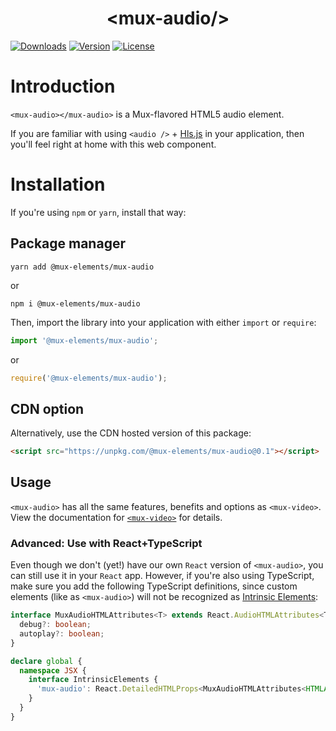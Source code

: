 <p align="center">
  <h1 align="center">&lt;mux-audio/&gt;</h1>
  <a href="https://npmcharts.com/compare/@mux-elements/mux-audio?interval=30"><img src="https://img.shields.io/npm/dm/@mux-elements/mux-audio.svg?sanitize=true" alt="Downloads"></a>
    <a href="https://www.npmjs.com/package/@mux-elements/mux-audio"><img src="https://img.shields.io/npm/v/@mux-elements/mux-audio.svg?sanitize=true" alt="Version"></a>
    <a href="https://www.npmjs.com/package/@mux-elements/mux-audio"><img src="https://img.shields.io/npm/l/@mux-elements/mux-audio.svg?sanitize=true" alt="License"></a>
</p>

# Introduction

`<mux-audio></mux-audio>` is a Mux-flavored HTML5 audio element.

If you are familiar with using `<audio />` + [Hls.js](https://github.com/video-dev/hls.js) in your application, then you'll feel right at home with this web component.

# Installation

If you're using `npm` or `yarn`, install that way:

## Package manager

```
yarn add @mux-elements/mux-audio
```

or

```
npm i @mux-elements/mux-audio
```

Then, import the library into your application with either `import` or `require`:

```js
import '@mux-elements/mux-audio';
```

or

```js
require('@mux-elements/mux-audio');
```

## CDN option

Alternatively, use the CDN hosted version of this package:

```html
<script src="https://unpkg.com/@mux-elements/mux-audio@0.1"></script>
```

## Usage

`<mux-audio>` has all the same features, benefits and options as `<mux-video>`. View the documentation for [`<mux-video>`](../mux-video) for details.

### Advanced: Use with React+TypeScript

Even though we don't (yet!) have our own `React` version of `<mux-audio>`, you can still use it in your `React` app. However, if you're also using TypeScript, make sure you add the following TypeScript definitions, since custom elements (like as `<mux-audio>`) will not be recognized as [Intrinsic Elements](https://www.typescriptlang.org/docs/handbook/jsx.html#intrinsic-elements):

```typescript
interface MuxAudioHTMLAttributes<T> extends React.AudioHTMLAttributes<T> {
  debug?: boolean;
  autoplay?: boolean;
}

declare global {
  namespace JSX {
    interface IntrinsicElements {
      'mux-audio': React.DetailedHTMLProps<MuxAudioHTMLAttributes<HTMLAudioElement>, HTMLAudioElement>;
    }
  }
}
```
